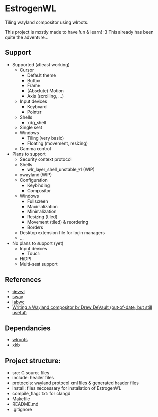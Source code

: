 # EstrogenWL

Tiling wayland compositor using wlroots.

This project is mostly made to have fun & learn! :3
This already has been quite the adventure...

## Support

- Supported (atleast working)
  - Cursor
    - Default theme
    - Button
    - Frame
    - (Absolute) Motion
    - Axis (scrolling, …)
  - Input devices
    - Keyboard
    - Pointer
  - Shells
    - xdg_shell
  - Single seat
  - Windows
    - Tiling (very basic)
    - Floating (movement, resizing)
  - Gamma control
- Plans to support
  - Security context protocol
  - Shells
    - wlr\_layer\_shell\_unstable\_v1 (WIP)
  - xwayland (WIP)
  - Configuration
    - Keybinding
    - Compositor
  - Windows
    - Fullscreen
    - Maximalization
    - Minimalization
    - Resizing (tiled)
    - Movement (tiled) & reordering
    - Borders
  - Desktop extension file for login managers
  - …
- No plans to support (yet)
  - Input devices
    - Touch
  - HiDPI
  - Multi-seat support

## References
- [tinywl](https://gitlab.freedesktop.org/wlroots/wlroots/-/tree/master/tinywl?ref_type=heads)
- [sway](https://github.com/swaywm/sway)
- [labwc](https://github.com/labwc/labwc)
- [Writing a Wayland compositor by Drew DeVault (out-of-date, but still useful)](https://drewdevault.com/2018/02/17/Writing-a-Wayland-compositor-1.html)

## Dependancies
- [wlroots](https://gitlab.freedesktop.org/wlroots/wlroots)
- xkb

## Project structure:
- src: C source files
- include: header files
- protocols: wayland protocol xml files & generated header files
- install: files neccessary for installation of EstrogenWL
- compile_flags.txt: for clangd
- Makefile
- README.md
- .gitignore
